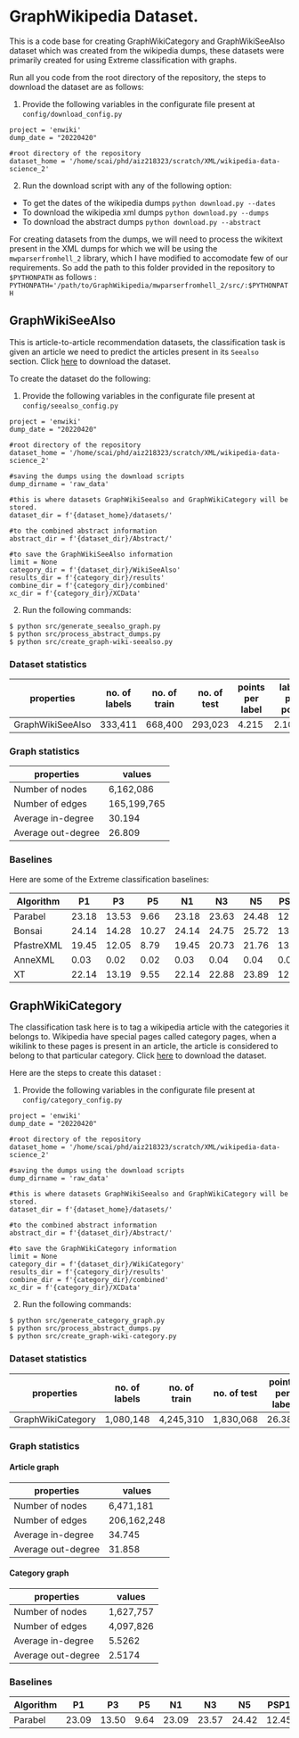 # GraphWikipedia Dataset.
This is a code base for creating GraphWikiCategory and GraphWikiSeeAlso dataset which was created from the wikipedia dumps, these datasets were primarily created for using Extreme classification with graphs. 

Run all you code from the root directory of the repository, the steps to download the dataset are as follows:
1. Provide the following variables in the configurate file present at `config/download_config.py`
```
project = 'enwiki'
dump_date = "20220420"

#root directory of the repository
dataset_home = '/home/scai/phd/aiz218323/scratch/XML/wikipedia-data-science_2'
```
2. Run the download script with any of the following option:
* To get the dates of the wikipedia dumps
`python download.py --dates`
* To download the wikipedia xml dumps
`python download.py --dumps`
* To download the abstract dumps
`python download.py --abstract`

For creating datasets from the dumps, we will need to process the wikitext present in the XML dumps for which we will be using the `mwparserfromhell_2` library, which I have modified to accomodate few of our requirements. So add the path to this folder provided in the repository to `$PYTHONPATH` as follows :<br>
`PYTHONPATH='/path/to/GraphWikipedia/mwparserfromhell_2/src/:$PYTHONPATH`

## GraphWikiSeeAlso
This is article-to-article recommendation datasets, the classification task is given an article we need to predict the articles present in its `Seealso` section. Click [here](https://drive.google.com/file/d/1QcL_jqSkR393krMBpjpOQP1hD0DMAUSM/view?usp=sharing) to download the dataset.

To create the dataset do the following:
1. Provide the following variables in the configurate file present at `config/seealso_config.py`
```
project = 'enwiki'
dump_date = "20220420"

#root directory of the repository
dataset_home = '/home/scai/phd/aiz218323/scratch/XML/wikipedia-data-science_2'

#saving the dumps using the download scripts
dump_dirname = 'raw_data'

#this is where datasets GraphWikiSeealso and GraphWikiCategory will be stored.
dataset_dir = f'{dataset_home}/datasets/'

#to the combined abstract information
abstract_dir = f'{dataset_dir}/Abstract/'

#to save the GraphWikiSeeAlso information
limit = None
category_dir = f'{dataset_dir}/WikiSeeAlso'
results_dir = f'{category_dir}/results'
combine_dir = f'{category_dir}/combined'
xc_dir = f'{category_dir}/XCData'
```

2. Run the following commands:
```
$ python src/generate_seealso_graph.py
$ python src/process_abstract_dumps.py
$ python src/create_graph-wiki-seealso.py
```

### Dataset statistics

properties | no. of labels | no. of train | no. of test | points per label | labels per point
--- | --- | --- | --- | --- | ---
GraphWikiSeeAlso | 333,411 | 668,400 | 293,023 | 4.215 | 2.10220

### Graph statistics

properties | values
--- | ---
Number of nodes | 6,162,086
Number of edges | 165,199,765
Average in-degree | 30.194
Average out-degree | 26.809

### Baselines
Here are some of the Extreme classification baselines:

Algorithm | P1 | P3 | P5 | N1 | N3 | N5 | PSP1 | PSP3 | PSP5 | PSN1 | PSN3 | PSN5 | MODELSIZE | TRNTIME | PREDTIME
--- | --- | --- | --- | --- | --- | --- | --- | --- | --- | --- | --- | --- | --- | --- | ---
Parabel | 23.18 | 13.53 | 9.66 | 23.18 | 23.63 | 24.48 | 12.51 | 14.51 | 15.91 | 12.51 | 14.27 | 15.24 | 0.64 | 0.08 | 1.31
Bonsai | 24.14 | 14.28 | 10.27 | 24.14 | 24.75 | 25.72 | 13.65 | 16.15 | 17.84 | 13.65 | 15.79 | 16.94 | 385.57 | 1466.05 | 22.47
PfastreXML | 19.45 | 12.05 | 8.79 | 19.45 | 20.73 | 21.76 | 13.86 | 15.41 | 16.66 | 13.86 | 15.33 | 16.25 | 7.11 | 0.96 | 6.67
AnneXML | 0.03 | 0.02 | 0.02 | 0.03 | 0.04 | 0.04 | 0.01 | 0.01 | 0.01 | 0.01 | 0.01 | 0.01 | 4449.60 | 1262.65 | 0.30
XT | 22.14 | 13.19 | 9.55 | 22.14 | 22.88 | 23.89 | 12.01 | 14.28 | 15.95 | 12.01 | 13.95 | 15.09 | 2.1 | 12430.00 | 15.68


## GraphWikiCategory
The classification task here is to tag a wikipedia article with the categories it belongs to. Wikipedia have special pages called category pages, when a wikilink to these pages is present in an article, the article is considered to belong to that particular category. Click [here](https://drive.google.com/file/d/1f1bTz3Gk9ikmCOEIPdVD7-qekPoC6Vkh/view?usp=sharing) to download the dataset.

Here are the steps to create this dataset :
1. Provide the following variables in the configurate file present at `config/category_config.py` 
```
project = 'enwiki'
dump_date = "20220420"

#root directory of the repository
dataset_home = '/home/scai/phd/aiz218323/scratch/XML/wikipedia-data-science_2'

#saving the dumps using the download scripts
dump_dirname = 'raw_data'

#this is where datasets GraphWikiSeealso and GraphWikiCategory will be stored.
dataset_dir = f'{dataset_home}/datasets/'

#to the combined abstract information
abstract_dir = f'{dataset_dir}/Abstract/'

#to save the GraphWikiCategory information
limit = None
category_dir = f'{dataset_dir}/WikiCategory'
results_dir = f'{category_dir}/results'
combine_dir = f'{category_dir}/combined'
xc_dir = f'{category_dir}/XCData'
```

2. Run the following commands:
```
$ python src/generate_category_graph.py
$ python src/process_abstract_dumps.py
$ python src/create_graph-wiki-category.py
```

### Dataset statistics

properties | no. of labels | no. of train | no. of test | points per label | labels per point
--- | --- | --- | --- | --- | ---
GraphWikiCategory | 1,080,148 | 4,245,310 | 1,830,068 | 26.387 | 4.698


### Graph statistics

#### Article graph

properties | values
--- | ---
Number of nodes | 6,471,181
Number of edges | 206,162,248
Average in-degree | 34.745
Average out-degree | 31.858

#### Category graph

properties | values
--- | ---
Number of nodes | 1,627,757
Number of edges | 4,097,826
Average in-degree | 5.5262
Average out-degree | 2.5174

### Baselines

Algorithm | P1 | P3 | P5 | N1 | N3 | N5 | PSP1 | PSP3 | PSP5 | PSN1 | PSN3 | PSN5 | MODELSIZE | TRNTIME | PREDTIME
--- | --- | --- | --- | --- | --- | --- | --- | --- | --- | --- | --- | --- | --- | --- | ---
Parabel | 23.09 | 13.50 | 9.64 | 23.09 | 23.57 | 24.42 | 12.45 | 14.47 | 15.85 | 12.45 | 14.22 | 15.18 | 0.64 | 0.09 | 1.41

